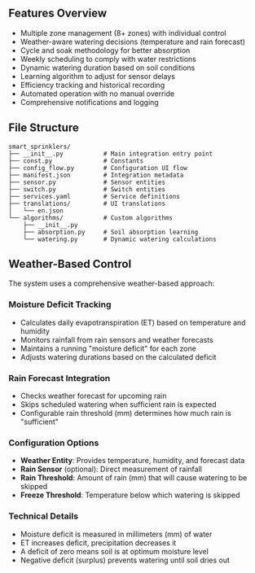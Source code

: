 ## Features Overview

- Multiple zone management (8+ zones) with individual control
- Weather-aware watering decisions (temperature and rain forecast)
- Cycle and soak methodology for better absorption
- Weekly scheduling to comply with water restrictions
- Dynamic watering duration based on soil conditions
- Learning algorithm to adjust for sensor delays
- Efficiency tracking and historical recording
- Automated operation with no manual override
- Comprehensive notifications and logging

## File Structure


```
smart_sprinklers/
├── __init__.py           # Main integration entry point
├── const.py              # Constants
├── config_flow.py        # Configuration UI flow
├── manifest.json         # Integration metadata
├── sensor.py             # Sensor entities
├── switch.py             # Switch entities
├── services.yaml         # Service definitions
├── translations/         # UI translations
│   └── en.json
└── algorithms/           # Custom algorithms
    ├── __init__.py
    ├── absorption.py     # Soil absorption learning
    └── watering.py       # Dynamic watering calculations
```

## Weather-Based Control

The system uses a comprehensive weather-based approach:

### Moisture Deficit Tracking
- Calculates daily evapotranspiration (ET) based on temperature and humidity
- Monitors rainfall from rain sensors and weather forecasts
- Maintains a running "moisture deficit" for each zone
- Adjusts watering durations based on the calculated deficit

### Rain Forecast Integration
- Checks weather forecast for upcoming rain
- Skips scheduled watering when sufficient rain is expected
- Configurable rain threshold (mm) determines how much rain is "sufficient"

### Configuration Options
- **Weather Entity**: Provides temperature, humidity, and forecast data
- **Rain Sensor** (optional): Direct measurement of rainfall
- **Rain Threshold**: Amount of rain (mm) that will cause watering to be skipped
- **Freeze Threshold**: Temperature below which watering is skipped

### Technical Details
- Moisture deficit is measured in millimeters (mm) of water
- ET increases deficit, precipitation decreases it
- A deficit of zero means soil is at optimum moisture level
- Negative deficit (surplus) prevents watering until soil dries out